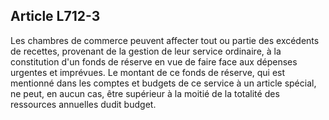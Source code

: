 Article L712-3
----
Les chambres de commerce peuvent affecter tout ou partie des excédents de
recettes, provenant de la gestion de leur service ordinaire, à la constitution
d'un fonds de réserve en vue de faire face aux dépenses urgentes et imprévues.
Le montant de ce fonds de réserve, qui est mentionné dans les comptes et budgets
de ce service à un article spécial, ne peut, en aucun cas, être supérieur à la
moitié de la totalité des ressources annuelles dudit budget.
